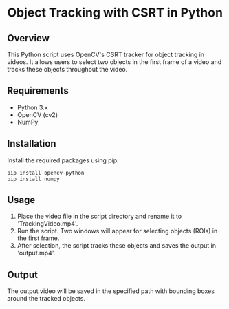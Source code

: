 # Object Tracking with CSRT in Python

## Overview
This Python script uses OpenCV's CSRT tracker for object tracking in videos. It allows users to select two objects in the first frame of a video and tracks these objects throughout the video.

## Requirements
- Python 3.x
- OpenCV (cv2)
- NumPy

## Installation
Install the required packages using pip:
```
pip install opencv-python
pip install numpy
```

## Usage
1. Place the video file in the script directory and rename it to 'TrackingVideo.mp4'.
2. Run the script. Two windows will appear for selecting objects (ROIs) in the first frame.
3. After selection, the script tracks these objects and saves the output in 'output.mp4'.

## Output
The output video will be saved in the specified path with bounding boxes around the tracked objects.
